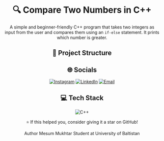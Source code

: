 <div align="center">

# 🔍 Compare Two Numbers in C++

A simple and beginner-friendly C++ program that takes two integers as input from the user and compares them using an `if-else` statement. It prints which number is greater.

## 📂 Project Structure



## 🌐 Socials

[![Instagram](https://img.shields.io/badge/Instagram-%23E4405F.svg?style=for-the-badge&logo=Instagram&logoColor=white)](https://instagram.com/meesummukhtar) 
[![LinkedIn](https://img.shields.io/badge/LinkedIn-%230077B5.svg?style=for-the-badge&logo=linkedin&logoColor=white)](https://linkedin.com/in/mesummukhtar) 
[![Email](https://img.shields.io/badge/Email-D14836?style=for-the-badge&logo=gmail&logoColor=white)](mailto:mesummukhtar47@gmail.com)



## 💻 Tech Stack

![C++](https://img.shields.io/badge/C++-%2300599C.svg?style=for-the-badge&logo=c%2B%2B&logoColor=white) 


⭐ If this helped you, consider giving it a star on GitHub!

Author
Mesum Mukhtar
 Student at University of Baltistan


